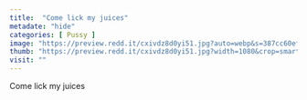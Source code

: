 ```yaml
---
title:  "Come lick my juices"
metadate: "hide"
categories: [ Pussy ]
image: "https://preview.redd.it/cxivdz8d0yi51.jpg?auto=webp&s=387cc60effea4cd1fb52d1c16647abd808ef6199"
thumb: "https://preview.redd.it/cxivdz8d0yi51.jpg?width=1080&crop=smart&auto=webp&s=b20028fa78f5be137b8d1b3a92f4fbaf8302bcf6"
visit: ""
---
```

Come lick my juices
